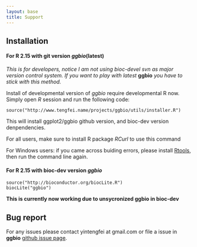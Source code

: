 ```yaml
---
layout: base
title: Support
---
```

## Installation
#### For R 2.15 with git version *ggbio*(latest)
_This is for developers, notice I am not using bioc-devel svn as major version control system. If you want to play with latest_ **ggbio** _you have to stick with this method._

Install of developmental version of *ggbio* require developmental R now. 
Simply open *R* session and run the following code:

    source("http://www.tengfei.name/projects/ggbio/utils/installer.R")
    
This will install ggplot2/ggbio github version, and bioc-dev version 
denpendencies.

For all users, make sure to install R package *RCurl* to use this command

For Windows users: if you came across buiding errors, please 
install [Rtools](http://cran.r-project.org/bin/windows/Rtools/), then run the
command line again.

#### For R 2.15 with bioc-dev version *ggbio*

    source("http://bioconductor.org/biocLite.R")
    biocLite("ggbio")

__This is currently now working due to unsycronized ggbio in bioc-dev__


## Bug report
For any issues please contact yintengfei at gmail.com or file a issue in
**ggbio** [github issue page](https://github.com/tengfei/ggbio/issues).

